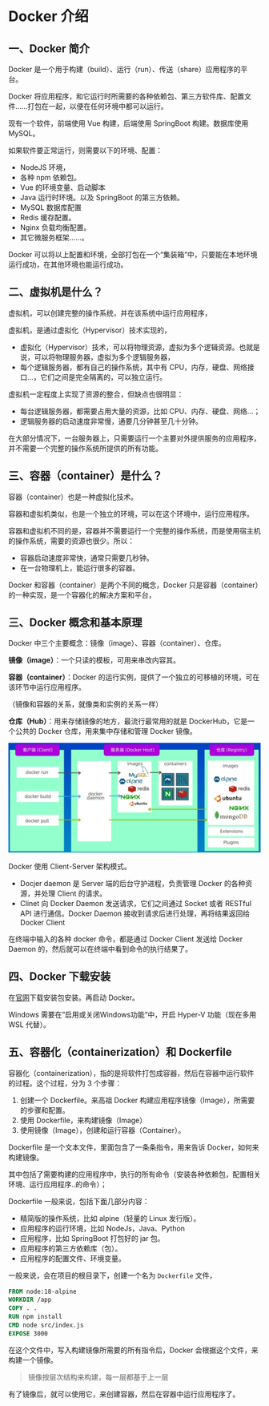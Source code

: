 # Docker 介绍

## 一、Docker 简介

Docker 是一个用于构建（build）、运行（run）、传送（share）应用程序的平台。

Docker 将应用程序，和它运行时所需要的各种依赖包、第三方软件库、配置文件......打包在一起，以便在任何环境中都可以运行。

现有一个软件，前端使用 Vue 构建，后端使用 SpringBoot 构建。数据库使用 MySQL。

如果软件要正常运行，则需要以下的环境、配置：

- NodeJS 环境，
- 各种 npm 依赖包。
- Vue 的环境变量、启动脚本
- Java 运行时环境。以及 SpringBoot 的第三方依赖。
- MySQL 数据库配置
- Redis 缓存配置。
- Nginx 负载均衡配置。
- 其它微服务框架......。

Docker 可以将以上配置和环境，全部打包在一个“集装箱”中，只要能在本地环境运行成功，在其他环境也能运行成功。

## 二、虚拟机是什么？

虚拟机，可以创建完整的操作系统，并在该系统中运行应用程序，

虚拟机，是通过虚拟化（Hypervisor）技术实现的，

- 虚拟化（Hypervisor）技术，可以将物理资源，虚拟为多个逻辑资源。也就是说，可以将物理服务器，虚拟为多个逻辑服务器，
- 每个逻辑服务器，都有自己的操作系统，其中有 CPU，内存，硬盘、网络接口...，它们之间是完全隔离的，可以独立运行。

虚拟机一定程度上实现了资源的整合，但缺点也很明显：

- 每台逻辑服务器，都需要占用大量的资源，比如 CPU、内存、硬盘、网络...；
- 逻辑服务器的启动速度非常慢，通要几分钟甚至几十分钟。

在大部分情况下，一台服务器上，只需要运行一个主要对外提供服务的应用程序，并不需要一个完整的操作系统所提供的所有功能。

## 三、容器（container）是什么？

容器（container）也是一种虚拟化技术。

容器和虚拟机类似，也是一个独立的环境，可以在这个环境中，运行应用程序。

容器和虚拟机不同的是，容器并不需要运行一个完整的操作系统，而是使用宿主机的操作系统，需要的资源也很少。所以：

- 容器启动速度非常快，通常只需要几秒钟。
- 在一台物理机上，能运行很多的容器。

Docker 和容器（container）是两个不同的概念，Docker 只是容器（container）的一种实现，是一个容器化的解决方案和平台，

## 三、Docker 概念和基本原理

Docker 中三个主要概念：镜像（image）、容器（container）、仓库。

**镜像（image）**：一个只读的模板，可用来串改内容其。

**容器（container）**：Docker 的运行实例，提供了一个独立的可移植的环境，可在该环节中运行应用程序。

（镜像和容器的关系，就像类和实例的关系一样）

**仓库（Hub）**：用来存储镜像的地方，最流行最常用的就是 DockerHub，它是一个公共的 Docker 仓库，用来集中存储和管理 Docker 镜像。

![Docker基本原理和概念](NodeAssets/Docker基本原理和概念.jpg)

Docker 使用 Client-Server 架构模式。

- Docjer daemon 是 Server 端的后台守护进程，负责管理 Docker 的各种资源，并处理 Client 的请求。
- Clinet 向 Docker Daemon 发送请求，它们之间通过 Socket 或者 RESTful API 进行通信。Docker Daemon 接收到请求后进行处理，再将结果返回给 Docker Client

在终端中输入的各种 docker 命令，都是通过 Docker Client 发送给 Docker Daemon 的，然后就可以在终端中看到命令的执行结果了。

## 四、Docker 下载安装

在[官网](https://www.docker.com/)下载安装包安装。再启动 Docker。

Windows 需要在”启用或关闭Windows功能”中，开启 Hyper-V 功能（现在多用 WSL 代替）。

## 五、容器化（containerization）和 Dockerfile

容器化（containerization），指的是将软件打包成容器，然后在容器中运行软件的过程。这个过程，分为 3 个步骤：

1. 创建一个 Dockerfile。来高祖 Docker 构建应用程序镜像（Image），所需要的步骤和配置。
2. 使用 Dockerfile，来构建镜像（Image）
3. 使用镜像（Image），创建和运行容器（Container）。

Dockerfile 是一个文本文件，里面包含了一条条指令，用来告诉 Docker，如何来构建镜像。

其中包括了需要构建的应用程序中，执行的所有命令（安装各种依赖包，配置相关环境、运行应用程序..的命令）；

Dockerfile 一般来说，包括下面几部分内容：

- 精简版的操作系统，比如 alpine（轻量的 Linux 发行版）。
- 应用程序的运行环境，比如 NodeJs，Java、Python
- 应用程序，比如 SpringBoot 打包好的 jar 包。
- 应用程序的第三方依赖库（包）。
- 应用程序的配置文件、环境变量。

一般来说，会在项目的根目录下，创建一个名为 `Dockerfile` 文件，

```dockerfile
FROM node:18-alpine
WORKDIR /app
COPY . .
RUN npm install
CMD node src/index.js
EXPOSE 3000
```

在这个文件中，写入构建镜像所需要的所有指令后，Docker 会根据这个文件，来构建一个镜像。

> 镜像按层次结构来构建，每一层都基于上一层

有了镜像后，就可以使用它，来创建容器，然后在容器中运行应用程序了。
